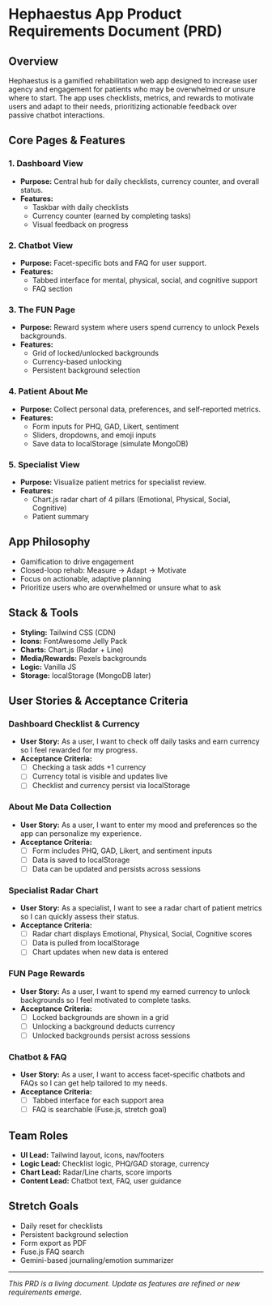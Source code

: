 # Hephaestus App Product Requirements Document (PRD)

## Overview
Hephaestus is a gamified rehabilitation web app designed to increase user agency and engagement for patients who may be overwhelmed or unsure where to start. The app uses checklists, metrics, and rewards to motivate users and adapt to their needs, prioritizing actionable feedback over passive chatbot interactions.

## Core Pages & Features

### 1. Dashboard View
- **Purpose:** Central hub for daily checklists, currency counter, and overall status.
- **Features:**
  - Taskbar with daily checklists
  - Currency counter (earned by completing tasks)
  - Visual feedback on progress

### 2. Chatbot View
- **Purpose:** Facet-specific bots and FAQ for user support.
- **Features:**
  - Tabbed interface for mental, physical, social, and cognitive support
  - FAQ section

### 3. The FUN Page
- **Purpose:** Reward system where users spend currency to unlock Pexels backgrounds.
- **Features:**
  - Grid of locked/unlocked backgrounds
  - Currency-based unlocking
  - Persistent background selection

### 4. Patient About Me
- **Purpose:** Collect personal data, preferences, and self-reported metrics.
- **Features:**
  - Form inputs for PHQ, GAD, Likert, sentiment
  - Sliders, dropdowns, and emoji inputs
  - Save data to localStorage (simulate MongoDB)

### 5. Specialist View
- **Purpose:** Visualize patient metrics for specialist review.
- **Features:**
  - Chart.js radar chart of 4 pillars (Emotional, Physical, Social, Cognitive)
  - Patient summary

## App Philosophy
- Gamification to drive engagement
- Closed-loop rehab: Measure → Adapt → Motivate
- Focus on actionable, adaptive planning
- Prioritize users who are overwhelmed or unsure what to ask

## Stack & Tools
- **Styling:** Tailwind CSS (CDN)
- **Icons:** FontAwesome Jelly Pack
- **Charts:** Chart.js (Radar + Line)
- **Media/Rewards:** Pexels backgrounds
- **Logic:** Vanilla JS
- **Storage:** localStorage (MongoDB later)

## User Stories & Acceptance Criteria

### Dashboard Checklist & Currency
- **User Story:** As a user, I want to check off daily tasks and earn currency so I feel rewarded for my progress.
- **Acceptance Criteria:**
  - [ ] Checking a task adds +1 currency
  - [ ] Currency total is visible and updates live
  - [ ] Checklist and currency persist via localStorage

### About Me Data Collection
- **User Story:** As a user, I want to enter my mood and preferences so the app can personalize my experience.
- **Acceptance Criteria:**
  - [ ] Form includes PHQ, GAD, Likert, and sentiment inputs
  - [ ] Data is saved to localStorage
  - [ ] Data can be updated and persists across sessions

### Specialist Radar Chart
- **User Story:** As a specialist, I want to see a radar chart of patient metrics so I can quickly assess their status.
- **Acceptance Criteria:**
  - [ ] Radar chart displays Emotional, Physical, Social, Cognitive scores
  - [ ] Data is pulled from localStorage
  - [ ] Chart updates when new data is entered

### FUN Page Rewards
- **User Story:** As a user, I want to spend my earned currency to unlock backgrounds so I feel motivated to complete tasks.
- **Acceptance Criteria:**
  - [ ] Locked backgrounds are shown in a grid
  - [ ] Unlocking a background deducts currency
  - [ ] Unlocked backgrounds persist across sessions

### Chatbot & FAQ
- **User Story:** As a user, I want to access facet-specific chatbots and FAQs so I can get help tailored to my needs.
- **Acceptance Criteria:**
  - [ ] Tabbed interface for each support area
  - [ ] FAQ is searchable (Fuse.js, stretch goal)

## Team Roles
- **UI Lead:** Tailwind layout, icons, nav/footers
- **Logic Lead:** Checklist logic, PHQ/GAD storage, currency
- **Chart Lead:** Radar/Line charts, score imports
- **Content Lead:** Chatbot text, FAQ, user guidance

## Stretch Goals
- Daily reset for checklists
- Persistent background selection
- Form export as PDF
- Fuse.js FAQ search
- Gemini-based journaling/emotion summarizer

---

*This PRD is a living document. Update as features are refined or new requirements emerge.*
